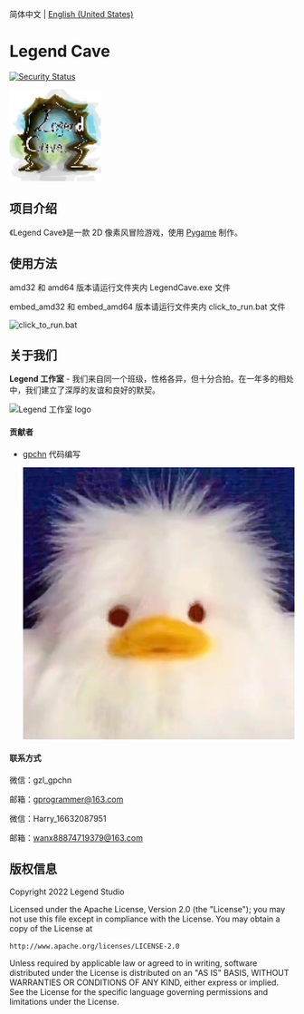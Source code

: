 简体中文 | [English (United States)](README_en_US.md)

# Legend Cave
[![Security Status](https://s.murphysec.com/badge/gpchn/LegendCave.svg)](https://www.murphysec.com/p/gpchn/LegendCave)

![游戏 logo](./assets/image/logo.jpg)

## 项目介绍

《Legend Cave》是一款 2D 像素风冒险游戏，使用 [Pygame](https://www.pygame.org/) 制作。

## 使用方法

amd32 和 amd64 版本请运行文件夹内 LegendCave.exe 文件

embed_amd32 和 embed_amd64 版本请运行文件夹内 click_to_run.bat 文件

![click_to_run.bat](./assets/image/click_to_run.bat.png)

## 关于我们

**Legend 工作室** - 我们来自同一个班级，性格各异，但十分合拍。在一年多的相处中，我们建立了深厚的友谊和良好的默契。

![Legend 工作室 logo](./assets/image/legend_studio_logo.png)

#### 贡献者

- [gpchn](https://github.com/gpchn/) 代码编写
  
  ![头像](./assets/image/gpchn.jpg)

#### 联系方式

微信：gzl_gpchn

邮箱：gprogrammer@163.com

微信：Harry_16632087951

邮箱：wanx88874719379@163.com

## 版权信息

Copyright 2022 Legend Studio

Licensed under the Apache License, Version 2.0 (the "License");
you may not use this file except in compliance with the License.
You may obtain a copy of the License at

    http://www.apache.org/licenses/LICENSE-2.0

Unless required by applicable law or agreed to in writing, software
distributed under the License is distributed on an "AS IS" BASIS,
WITHOUT WARRANTIES OR CONDITIONS OF ANY KIND, either express or implied.
See the License for the specific language governing permissions and
limitations under the License.
